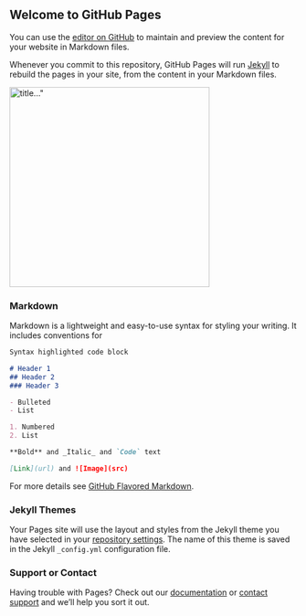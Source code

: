 ## Welcome to GitHub Pages

You can use the [editor on GitHub](https://github.com/bmackert/Bob1.io/edit/master/README.md) to maintain and preview the content for your website in Markdown files.

Whenever you commit to this repository, GitHub Pages will run [Jekyll](https://jekyllrb.com/) to rebuild the pages in your site, from the content in your Markdown files.

<a traget= "_blank" href= "https://user-images.githubusercontent.com/38883634/39476052-456420a2-4d20-11e8-8dbb-fb33627cb688.png">
<img width="350" alt= title..." src="http://"https://user-images.githubusercontent.com/38883634/39476052-456420a2-4d20-11e8-8dbb-fb33627cb688.png"/></a>

### Markdown

Markdown is a lightweight and easy-to-use syntax for styling your writing. It includes conventions for

```markdown
Syntax highlighted code block

# Header 1
## Header 2
### Header 3

- Bulleted
- List

1. Numbered
2. List

**Bold** and _Italic_ and `Code` text

[Link](url) and ![Image](src)
```

For more details see [GitHub Flavored Markdown](https://guides.github.com/features/mastering-markdown/).

### Jekyll Themes

Your Pages site will use the layout and styles from the Jekyll theme you have selected in your [repository settings](https://github.com/bmackert/Bob1.io/settings). The name of this theme is saved in the Jekyll `_config.yml` configuration file.

### Support or Contact

Having trouble with Pages? Check out our [documentation](https://help.github.com/categories/github-pages-basics/) or [contact support](https://github.com/contact) and we’ll help you sort it out.
